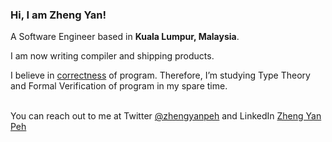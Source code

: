 ### Hi, I am Zheng Yan!

A Software Engineer based in **Kuala Lumpur, Malaysia**.

I am now writing compiler and shipping products.

I believe in [correctness](https://en.wikipedia.org/wiki/Correctness_(computer_science)) of program. Therefore, I’m studying Type Theory and Formal Verification of program in my spare time.
<br></br>

You can reach out to me at Twitter [@zhengyanpeh](https://twitter.com/ZhengyanPeh) and LinkedIn [Zheng Yan Peh](https://www.linkedin.com/in/zheng-yan-peh-947a7a117/)
